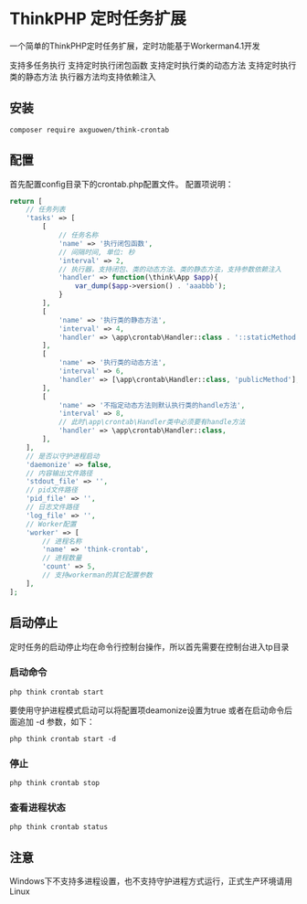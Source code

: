 # ThinkPHP 定时任务扩展

一个简单的ThinkPHP定时任务扩展，定时功能基于Workerman4.1开发

支持多任务执行
支持定时执行闭包函数
支持定时执行类的动态方法
支持定时执行类的静态方法
执行器方法均支持依赖注入

## 安装

~~~
composer require axguowen/think-crontab
~~~

## 配置

首先配置config目录下的crontab.php配置文件。
配置项说明：

~~~php
return [
    // 任务列表
    'tasks' => [
        [
            // 任务名称
            'name' => '执行闭包函数',
            // 间隔时间, 单位: 秒
            'interval' => 2,
            // 执行器，支持闭包、类的动态方法、类的静态方法，支持参数依赖注入
            'handler' => function(\think\App $app){
                var_dump($app->version() . 'aaabbb');
            }
        ],
        [
            'name' => '执行类的静态方法',
            'interval' => 4,
            'handler' => \app\crontab\Handler::class . '::staticMethod',
        ],
        [
        	'name' => '执行类的动态方法',
        	'interval' => 6,
        	'handler' => [\app\crontab\Handler::class, 'publicMethod'],
        ],
        [
        	'name' => '不指定动态方法则默认执行类的handle方法',
        	'interval' => 8,
            // 此时\app\crontab\Handler类中必须要有handle方法
        	'handler' => \app\crontab\Handler::class,
        ],
    ],
    // 是否以守护进程启动
    'daemonize' => false,
    // 内容输出文件路径
    'stdout_file' => '',
    // pid文件路径
    'pid_file' => '',
    // 日志文件路径
    'log_file' => '',
    // Worker配置
    'worker' => [
        // 进程名称
        'name' => 'think-crontab',
        // 进程数量
        'count' => 5,
        // 支持workerman的其它配置参数
    ],
];
~~~

## 启动停止

定时任务的启动停止均在命令行控制台操作，所以首先需要在控制台进入tp目录

### 启动命令

~~~
php think crontab start
~~~

要使用守护进程模式启动可以将配置项deamonize设置为true
或者在启动命令后面追加 -d 参数，如下：
~~~
php think crontab start -d
~~~

### 停止
~~~
php think crontab stop
~~~

### 查看进程状态
~~~
php think crontab status
~~~

## 注意
Windows下不支持多进程设置，也不支持守护进程方式运行，正式生产环境请用Linux